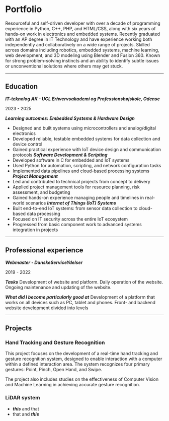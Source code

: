 # Portfolio
Resourceful and self-driven developer with over a decade of programming experience in
Python, C++, PHP, and HTML/CSS, along with six years of hands-on work in electronics
and embedded systems. Recently graduated with an AP degree in IT Technology and
have experience working both independently and collaboratively on a wide range of
projects. Skilled across domains including robotics, embedded systems, machine
learning, web development, and 3D modeling using Blender and Fusion 360. Known for
strong problem-solving instincts and an ability to identify subtle issues or
unconventional solutions where others may get stuck.

---

## Education
***IT-teknolog AK - UCL Erhvervsakademi og Professionshøjskole, Odense***

2023 - 2025

***Learning outcomes:***
***Embedded Systems & Hardware Design***
* Designed and built systems using microcontrollers and analog/digital electronics
* Developed reliable, testable embedded systems for data collection and device control
* Gained practical experience with IoT device design and communication protocols
***Software Development & Scripting***
* Developed software in C for embedded and IoT systems
* Used Python for automation, scripting, and network configuration tasks
* Implemented data pipelines and cloud-based processing systems
***Project Management***
* Led and contributed to technical projects from concept to delivery
* Applied project management tools for resource planning, risk assessment, and budgeting
* Gained hands-on experience managing people and timelines in real-world scenarios
***Internet of Things (IoT) Systems***
* Built end-to-end IoT systems: from sensor data collection to cloud-based data processing
* Focused on IT security across the entire IoT ecosystem
* Progressed from basic component work to advanced systems integration in projects

---

## Professional experience 
***Webmaster - DanskeServiceYdelser***

2019 - 2022

***Tasks***
Development of website and platform. Daily operation of the website. Ongoing
maintenance and updating of the website.

***What did I become particularly good at***
Development of a platform that works on all devices such as PC, tablet and phones.
Front- and backend website development divided into levels

---
## Projects

### Hand Tracking and Gesture Recognition
This project focuses on the development of a real-time hand tracking and gesture recognition system, designed to enable interaction with a computer within a defined interaction area. The system recognizes four primary gestures: Point, Pinch, Open Hand, and Swipe.

The project also includes studies on the effectiveness of Computer Vision and Machine Learning in achieving accurate gesture recognition.



### LiDAR system
* ***this*** and that
* that and ***this***
